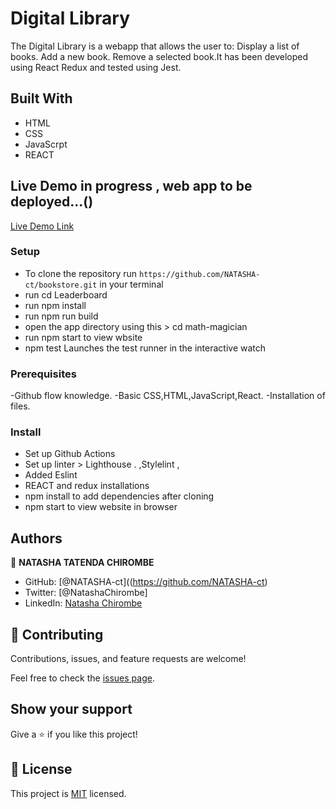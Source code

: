 # Digital Library

The Digital Library is a webapp that allows the user to: Display a list of books. Add a new book. Remove a selected book.It has been developed using React Redux and tested using Jest.

## Built With

- HTML
- CSS
- JavaScrpt
- REACT

## Live Demo in progress , web app to be deployed...()

[Live Demo Link](https://deft-seahorse-76e953.netlify.app/)

### Setup
- To clone the repository run `https://github.com/NATASHA-ct/bookstore.git` in your terminal
- run cd Leaderboard
- run npm install
- run npm run build
- open the app directory using this >  cd math-magician
- run npm start to view wbsite
- npm test
Launches the test runner in the interactive watch

### Prerequisites
-Github flow knowledge.
-Basic CSS,HTML,JavaScript,React.
-Installation of files.

### Install
- Set up Github Actions
- Set up linter > Lighthouse .
,Stylelint ,
- Added Eslint
- REACT and redux installations
- npm install to add dependencies after cloning
- npm start to view website in browser


## Authors

👤 **NATASHA TATENDA CHIROMBE**

- GitHub: [@NATASHA-ct]((https://github.com/NATASHA-ct)
- Twitter: [@NatashaChirombe]
- LinkedIn: [Natasha Chirombe](linkedin.com/in/natasha-chirombe-1531aa17b)


## 🤝 Contributing

Contributions, issues, and feature requests are welcome!

Feel free to check the [issues page](../../issues/).

## Show your support

Give a ⭐️ if you like this project!

## 📝 License

This project is [MIT](./MIT.md) licensed.
